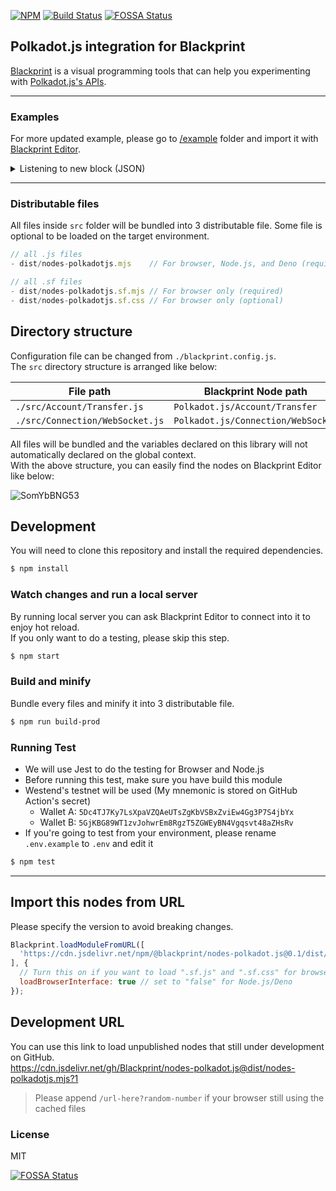 [![NPM](https://img.shields.io/npm/v/@blackprint/nodes-polkadot.js.svg)](https://www.npmjs.com/package/@blackprint/nodes-polkadot.js)
[![Build Status](https://github.com/Blackprint/nodes-polkadot.js/actions/workflows/build.yml/badge.svg?branch=main)](https://github.com/Blackprint/nodes-polkadot.js/actions/workflows/build.yml)
[![FOSSA Status](https://app.fossa.com/api/projects/git%2Bgithub.com%2FBlackprint%2Fnodes-polkadot.js.svg?type=shield)](https://app.fossa.com/projects/git%2Bgithub.com%2FBlackprint%2Fnodes-polkadot.js?ref=badge_shield)

## Polkadot.js integration for Blackprint

[Blackprint](https://github.com/Blackprint/Blackprint) is a visual programming tools that can help you experimenting with [Polkadot.js's APIs](https://polkadot.js.org/docs/api).

---

### Examples
For more updated example, please go to [/example](https://github.com/Blackprint/nodes-polkadot.js/tree/main/example) folder and import it with [Blackprint Editor](https://blackprint.github.io/dev.html).

<details>
  <summary>Listening to new block (JSON)</summary>

Open [this example](https://blackprint.github.io/dev.html#page/sketch/1#;importSketch:rZJbi9swEIX_itBrXSkX26R-2jbtQ0tYluyWUpawKJJwHMsaY8nJpsH_vWMn7jp7gRb6JKQZnfPNkY70gSZHWoCqjf52S5N7uvG-dAnnUlm2dUqbbFcxqz23ZcGv1kbIvKwyi3tQ2r0vweRCgcfeqxEbc5W556WtY8XW0eAfpVFuOpSTYB0Y_V-0lJZQCZ-BZUVmO8lVE9Cbp2H4HKzVsm3hP_T6FmSuPeZzpBlNRgF9pEk0CegBl3FAJRSFtliniKaEF22qVSm_Lxd4tnctKW6Z22Tr-iCYcF50uHuocorOUPuy9u2tjzdfe5swoFYUGhXaw2bVNEF3Ph7aT8Lw7_z3jnntPBO_dAVM6d2bvtEL31VA56f4-QLSvm_SccRR3IGMo9kFyBl2em4KT7Tx5LJpdZn6lx0WHP9kMG83yAElwtHJJ_7wbN6nGa7rYq2rAV4_hj0M4ovOcrNXid7Wm77QQ_jPf34Sv9OPnl8DhtzfiM-zz14H7x9qJ0zdyv6EmkhhiTAOyPxuuSDvyDJLN55Ik8mcAJZICZUnHkiqPXF1muKTakXab00RqPkN) on Blackprint Editor.

If you import with this JSON on Blackprint Editor.
```json
{"_":{"moduleJS":["https://cdn.jsdelivr.net/npm/@blackprint/nodes-polkadot.js@0.1/dist/nodes-polkadotjs.mjs","https://cdn.jsdelivr.net/npm/@blackprint/nodes@0.3/dist/nodes-console.mjs","https://cdn.jsdelivr.net/npm/@blackprint/nodes@0.3/dist/nodes-decoration.mjs"]},"Polkadot.js/Connection/WebSocket":[{"i":0,"x":52,"y":51,"data":{"rpcURL":"wss://rpc.shibuya.astar.network"},"output":{"API":[{"i":2,"name":"API"}]}},{"i":4,"x":52,"y":244,"data":{"rpcURL":"wss://ws.test.azero.dev"},"output":{"API":[{"i":5,"name":"API"}]}}],"Console/Log":[{"i":1,"x":656,"y":158},{"i":6,"x":654,"y":262}],"Polkadot.js/Events/Blocks":[{"i":2,"x":406,"y":69,"output":{"Number":[{"i":1,"name":"Any"}]}},{"i":5,"x":408,"y":262,"output":{"Number":[{"i":6,"name":"Any"}]}}],"Decoration/Text/Notes":[{"i":3,"x":658,"y":69,"data":{"value":"You can also CTRL + Right click on a port to get suggested node"}}]}
```
</details>

---

### Distributable files

All files inside `src` folder will be bundled into 3 distributable file. Some file is optional to be loaded on the target environment.

```js
// all .js files
- dist/nodes-polkadotjs.mjs    // For browser, Node.js, and Deno (required)

// all .sf files
- dist/nodes-polkadotjs.sf.mjs // For browser only (required)
- dist/nodes-polkadotjs.sf.css // For browser only (optional)
```

## Directory structure

Configuration file can be changed from `./blackprint.config.js`.<br>
The `src` directory structure is arranged like below:

| File path | Blackprint Node path |
|---|---|
| `./src/Account/Transfer.js`| `Polkadot.js/Account/Transfer` |
| `./src/Connection/WebSocket.js`| `Polkadot.js/Connection/WebSocket` |

All files will be bundled and the variables declared on this library will not automatically declared on the global context.<br>
With the above structure, you can easily find the nodes on Blackprint Editor like below:

![SomYbBNG53](https://user-images.githubusercontent.com/11073373/148333916-e1ed64ef-9a4a-483b-8077-ff9600fd2d03.png)

## Development

You will need to clone this repository and install the required dependencies.
```sh
$ npm install
```

### Watch changes and run a local server
By running local server you can ask Blackprint Editor to connect into it to enjoy hot reload.<br>
If you only want to do a testing, please skip this step.
```sh
$ npm start
```

### Build and minify
Bundle every files and minify it into 3 distributable file.
```sh
$ npm run build-prod
```

### Running Test
- We will use Jest to do the testing for Browser and Node.js
- Before running this test, make sure you have build this module
- Westend's testnet will be used (My mnemonic is stored on GitHub Action's secret)
  - Wallet A: `5Dc4TJ7Ky7LsXpaVZQAeUTsZgKbVSBxZviEw4Gg3P7S4jbYx`
  - Wallet B: `5GjKBG89WT1zvJohwrEm8RgzT5ZGWEyBN4Vgqsvt48aZHsRv`
- If you're going to test from your environment, please rename `.env.example` to `.env` and edit it

```sh
$ npm test
```

---

## Import this nodes from URL
Please specify the version to avoid breaking changes.

```js
Blackprint.loadModuleFromURL([
  'https://cdn.jsdelivr.net/npm/@blackprint/nodes-polkadot.js@0.1/dist/nodes-polkadotjs.mjs'
], {
  // Turn this on if you want to load ".sf.js" and ".sf.css" for browser
  loadBrowserInterface: true // set to "false" for Node.js/Deno
});
```

## Development URL
You can use this link to load unpublished nodes that still under development on GitHub.<br>
https://cdn.jsdelivr.net/gh/Blackprint/nodes-polkadot.js@dist/nodes-polkadotjs.mjs?1

> Please append `/url-here?random-number` if your browser still using the cached files

<!--
> You will need to purge cache from jsdelivr
> https://purge.jsdelivr.net/gh/Blackprint/nodes-polkadot.js@dist/nodes-polkadotjs.mjs
-->

### License
MIT

[![FOSSA Status](https://app.fossa.com/api/projects/git%2Bgithub.com%2FBlackprint%2Fnodes-polkadot.js.svg?type=large)](https://app.fossa.com/projects/git%2Bgithub.com%2FBlackprint%2Fnodes-polkadot.js?ref=badge_large)
